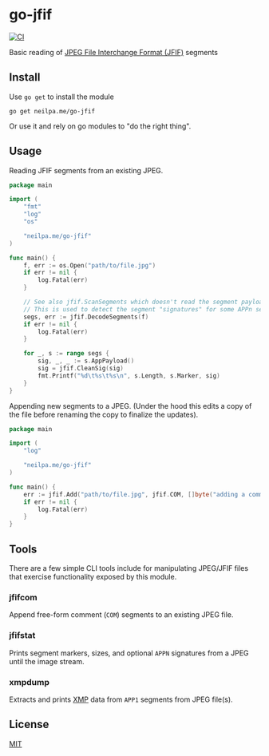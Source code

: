 # go-jfif

[![CI](https://github.com/neilpa/go-jfif/workflows/CI/badge.svg)](https://github.com/neilpa/go-jfif/actions/)

Basic reading of [JPEG File Interchange Format (JFIF)][wiki-jfif] segments

[wiki-jfif]: https://en.wikipedia.org/wiki/JPEG_File_Interchange_Format#File_format_structure

## Install

Use `go get` to install the module

```
go get neilpa.me/go-jfif
```

Or use it and rely on go modules to "do the right thing".

## Usage

Reading JFIF segments from an existing JPEG.

```go
package main

import (
	"fmt"
	"log"
	"os"

	"neilpa.me/go-jfif"
)

func main() {
	f, err := os.Open("path/to/file.jpg")
	if err != nil {
		log.Fatal(err)
	}

	// See also jfif.ScanSegments which doesn't read the segment payload.
	// This is used to detect the segment "signatures" for some APPn segments.
	segs, err := jfif.DecodeSegments(f)
	if err != nil {
		log.Fatal(err)
	}

	for _, s := range segs {
		sig, _, _ := s.AppPayload()
		sig = jfif.CleanSig(sig)
		fmt.Printf("%d\t%s\t%s\n", s.Length, s.Marker, sig)
	}
}
```

Appending new segments to a JPEG. (Under the hood this edits a copy of the file before renaming the copy
to finalize the updates).

```go
package main

import (
	"log"

	"neilpa.me/go-jfif"
)

func main() {
	err := jfif.Add("path/to/file.jpg", jfif.COM, []byte("adding a comment to this file"))
	if err != nil {
		log.Fatal(err)
	}
}
```

## Tools

There are a few simple CLI tools include for manipulating JPEG/JFIF files that exercise functionality
exposed by this module.

### jfifcom

Append free-form comment (`COM`) segments to an existing JPEG file.

### jfifstat

Prints segment markers, sizes, and optional `APPN` signatures from a JPEG until the image stream.

### xmpdump

Extracts and prints [XMP](https://www.adobe.com/products/xmp.html) data from `APP1` segments from JPEG file(s).

## License

[MIT](/LICENSE)

